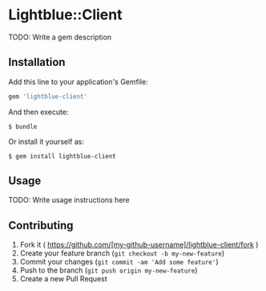 # Lightblue::Client

TODO: Write a gem description

## Installation

Add this line to your application's Gemfile:

```ruby
gem 'lightblue-client'
```

And then execute:

    $ bundle

Or install it yourself as:

    $ gem install lightblue-client

## Usage

TODO: Write usage instructions here

## Contributing

1. Fork it ( https://github.com/[my-github-username]/lightblue-client/fork )
2. Create your feature branch (`git checkout -b my-new-feature`)
3. Commit your changes (`git commit -am 'Add some feature'`)
4. Push to the branch (`git push origin my-new-feature`)
5. Create a new Pull Request
